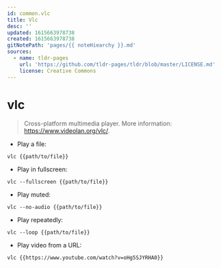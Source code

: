 ```yaml
---
id: common.vlc
title: Vlc
desc: ''
updated: 1615663978738
created: 1615663978738
gitNotePath: 'pages/{{ noteHiearchy }}.md'
sources:
  - name: tldr-pages
    url: 'https://github.com/tldr-pages/tldr/blob/master/LICENSE.md'
    license: Creative Commons
---
```

# vlc

> Cross-platform multimedia player.
> More information: <https://www.videolan.org/vlc/>.

- Play a file:

`vlc {{path/to/file}}`

- Play in fullscreen:

`vlc --fullscreen {{path/to/file}}`

- Play muted:

`vlc --no-audio {{path/to/file}}`

- Play repeatedly:

`vlc --loop {{path/to/file}}`

- Play video from a URL:

`vlc {{https://www.youtube.com/watch?v=oHg5SJYRHA0}}`

